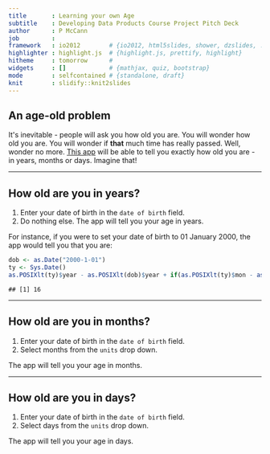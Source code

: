 ```yaml
---
title       : Learning your own Age
subtitle    : Developing Data Products Course Project Pitch Deck
author      : P McCann
job         : 
framework   : io2012        # {io2012, html5slides, shower, dzslides, ...}
highlighter : highlight.js  # {highlight.js, prettify, highlight}
hitheme     : tomorrow      # 
widgets     : []            # {mathjax, quiz, bootstrap}
mode        : selfcontained # {standalone, draft}
knit        : slidify::knit2slides
---
```


## An age-old problem

It's inevitable - people will ask you how old you are.   You will wonder how old you are.   You will wonder if **that** much time has really passed.   Well, wonder no more.   [This app](https://diceman01.shinyapps.io/ddp-course-project/) will be able to tell you exactly how old you are - in years, months or days.   Imagine that!

---

## How old are you in years?

1. Enter your date of birth in the ```date of birth``` field.
1. Do nothing else.   The app will tell you your age in years.


For instance, if you were to set your date of birth to 01 January 2000, the app would tell you that you are:

```r
dob <- as.Date("2000-1-01")
ty <- Sys.Date()
as.POSIXlt(ty)$year - as.POSIXlt(dob)$year + if(as.POSIXlt(ty)$mon - as.POSIXlt(dob)$mon < 0){-1} else {0}
```

```
## [1] 16
```


---

## How old are you in months?

1. Enter your date of birth in the ```date of birth``` field.
1. Select months from the ```units``` drop down.   

The app will tell you your age in months.   

---

## How old are you in days?

1. Enter your date of birth in the ```date of birth``` field.
1. Select days from the ```units``` drop down.   

The app will tell you your age in days.
